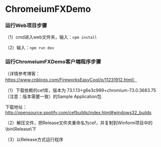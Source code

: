 # ChromeiumFXDemo

### 运行Web项目步骤

（1）cmd进入web文件夹，输入：`npm install`

（2）输入：`npm run dev`


### 运行ChromeiumFXDemo客户端程序步骤
（详情参考博客：https://www.cnblogs.com/FireworksEasyCool/p/11231912.html）

（1）下载依赖的cef库，版本为 73.1.13+g6e3c989+chromium-73.0.3683.75 （注意：版本需要一致）的Sample Application包

下载地址：http://opensource.spotify.com/cefbuilds/index.html#windows32_builds


（2）解压文件，把Release文件夹重命名为cef，并复制到Winform项目中的\bin\Release\下


（3）以Release方式运行程序
